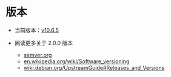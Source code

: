 版本
=============

- 当前版本：[v10.6.5](https://github.com/kataras/iris/blob/master/HISTORY.md#mo-21-may-2018--v1065)
- 阅读更多关于 2.0.0 版本

	+ [semver.org](http://semver.org/)
	+ [en.wikipedia.org/wiki/Software\_versioning](https://en.wikipedia.org/wiki/Software_versioning)
	+ [wiki.debian.org/UpstreamGuide\#Releases\_and\_Versions](https://wiki.debian.org/UpstreamGuide#Releases_and_Versions)
